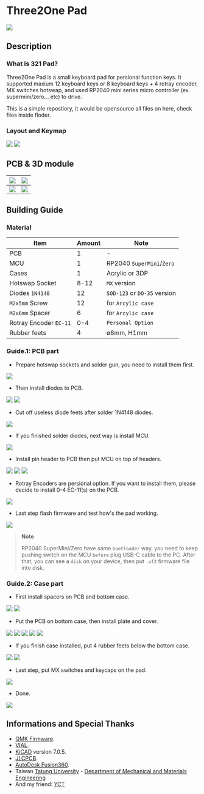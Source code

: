 # Three2One Pad

![](pic/rp0.jpg)

## Description

### What is 321 Pad?

Three2One Pad is a small keyboard pad for persional function keys. It supported maxium 12 keyboard keys or 8 keyboard keys + 4 rotray encoder, MX switches hotswap, and used RP2040 mini series micro controller (ex. supermini/zero... etc) to drive.

This is a simple repostiory, it would be opensource all files on here, check files inside floder.

### Layout and Keymap

![](pic/layout.png)
![](pic/vial.png)

## PCB & 3D module

|![](pic/info0.png)|![](pic/info1.png)|
|---|---|
|![](pic/info-p1.png)|![](pic/info-p2.png)|

## Building Guide

### Material

|Item|Amount|Note|
|---|---|---|
|PCB|1|-|
|MCU|1|RP2040 `SuperMini`/`Zero`|
|Cases|1|Acrylic or 3DP|
|Hotswap Socket|8-12|`MX` version|
|Diodes `1N4148`|12|`SOD-123` or `DO-35` version|
|`M2x5mm` Screw|12|for `Arcylic case`|
|`M2x6mm` Spacer|6|for `Arcylic case`|
|Rotray Encoder `EC-11`|0-4|`Personal Option`|
|Rubber feets|4|ø8mm, H1mm|

### Guide.1: PCB part

- Prepare hotswap sockets and solder gun, you need to install them first.

![](pic/01.jpg)

- Then install diodes to PCB.

![](pic/02.jpg)
![](pic/03.jpg)

- Cut off useless diode feets after solder 1N4148 diodes.

![](pic/04.jpg)

- If you finished solder diodes, next way is install MCU.

![](pic/05.jpg)

- Install pin header to PCB then put MCU on top of headers.

![](pic/06.jpg)
![](pic/07.jpg)
![](pic/08.jpg)

- Rotray Encoders are persional option. If you want to install them, please decide to install 0-4 EC-11(s) on the PCB.

![](pic/09.jpg)

- Last step flash firmware and test how's the pad working.

![](pic/10.jpg)

> **Note**
>
> RP2040 SuperMini/Zero have same `bootloader` way, you need to keep pushing switch on the MCU `before` plug USB-C cable to the PC. After that, you can see a `disk` on your device, then put `.uf2` firmware file into disk.

### Guide.2: Case part

- First install spacers on PCB and bottom case.

![](pic/12.jpg)
![](pic/11.jpg)

- Put the PCB on bottom case, then install plate and cover.

![](pic/13.jpg)
![](pic/14.jpg)
![](pic/15.jpg)
![](pic/16.jpg)
![](pic/17.jpg)

- If you finish case installed, put 4 rubber feets below the bottom case.

![](pic/18.jpg)
![](pic/19.jpg)

- Last step, put MX switches and keycaps on the pad.

![](pic/20.jpg)

- Done.

![](pic/rp0.jpg)

## Informations and Special Thanks

- [QMK Firmware](https://qmk.fm/).
- [VIAL](https://get.vial.today/).
- [KiCAD](https://www.kicad.org/) version 7.0.5.
- [JLCPCB](https://jlcpcb.com/).
- [AutoDesk Fusion360](https://www.autodesk.com/products/fusion-360/free-trial).
- Taiwan [Tatung University](https://www.ttu.edu.tw/) - [Department of Mechanical and Materials Engineering](https://mme.ttu.edu.tw/)
- And my friend: [YCT](https://github.com/yct38)